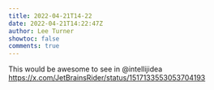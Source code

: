 ```yaml
---
title: 2022-04-21T14-22
date: 2022-04-21T14:22:47Z
author: Lee Turner
showtoc: false
comments: true
---
```


This would be awesome to see in @intellijidea https://x.com/JetBrainsRider/status/1517133553053704193

